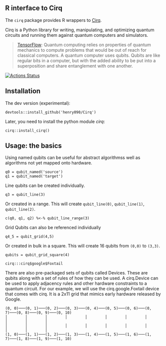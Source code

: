 ## R interface to Cirq

The ```cirq``` package provides R wrappers to [Cirq](https://cirq.readthedocs.io/).

Cirq is a Python library for writing, manipulating, and optimizing quantum circuits and running them against quantum computers and simulators.

> [TensorFlow](https://www.tensorflow.org/quantum/concepts): Quantum computing relies on properties of quantum mechanics to compute problems that would be out of reach for classical computers. A quantum computer uses qubits. Qubits are like regular bits in a computer, but with the added ability to be put into a superposition and share entanglement with one another.

[![Actions Status](https://github.com/henry090/Cirq/workflows/R-CMD/badge.svg)](https://github.com/henry090/Cirq)

## Installation

The dev version (experimental):

```
devtools::install_github('henry090/Cirq')
```

Later, you need to install the python module *cirq*:

```
cirq::install_cirq()
```


## Usage: the basics

Using named qubits can be useful for abstract algorithmss well as algorithms not yet mapped onto hardware.
```
q0 = qubit_named('source')
q1 = qubit_named('target')
```

Line qubits can be created individually.
```
q3 = qubit_line(3)
```

Or created in a range. This will create ```qubit_line(0)```, ```qubit_line(1)```, ```qubit_line(2)```.
```
c(q0, q1, q2) %<-% qubit_line_range(3)
```

Grid Qubits can also be referenced individually
```
q4_5 = qubit_grid(4,5)
```

Or created in bulk in a square. This will create 16 qubits from `(0,0)` to `(3,3)`.
```
qubits = qubit_grid_square(4)
```


```
cirq:::cirq$google$Foxtail
```

There are also pre-packaged sets of qubits called Devices. These are qubits along with a set of rules of how they can be used. A cirq.Device can be used to apply adjacency rules and other hardware constraints to a quantum circuit. For our example, we will use the cirq.google.Foxtail device that comes with cirq. It is a 2x11 grid that mimics early hardware released by Google.

```
(0, 0)───(0, 1)───(0, 2)───(0, 3)───(0, 4)───(0, 5)───(0, 6)───(0, 7)───(0, 8)───(0, 9)───(0, 10)
│        │        │        │        │        │        │        │        │        │        │
│        │        │        │        │        │        │        │        │        │        │
(1, 0)───(1, 1)───(1, 2)───(1, 3)───(1, 4)───(1, 5)───(1, 6)───(1, 7)───(1, 8)───(1, 9)───(1, 10)
```
